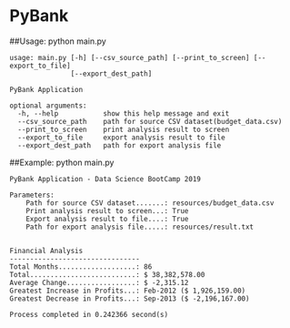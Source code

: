 # PyBank

##Usage:
	python main.py

	usage: main.py [-h] [--csv_source_path] [--print_to_screen] [--export_to_file]
				   [--export_dest_path]

	PyBank Application

	optional arguments:
	  -h, --help           show this help message and exit
	  --csv_source_path    path for source CSV dataset(budget_data.csv)
	  --print_to_screen    print analysis result to screen
	  --export_to_file     export analysis result to file
	  --export_dest_path   path for export analysis file

##Example:
	python main.py


	PyBank Application - Data Science BootCamp 2019

	Parameters:
		Path for source CSV dataset.......: resources/budget_data.csv
		Print analysis result to screen...: True
		Export analysis result to file....: True
		Path for export analysis file.....: resources/result.txt


	Financial Analysis
	--------------------------------
	Total Months...................: 86
	Total..........................: $ 38,382,578.00
	Average Change.................: $ -2,315.12
	Greatest Increase in Profits...: Feb-2012 ($ 1,926,159.00)
	Greatest Decrease in Profits...: Sep-2013 ($ -2,196,167.00)

	Process completed in 0.242366 second(s)

